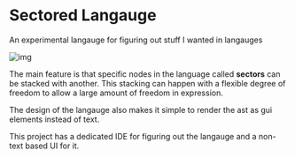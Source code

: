 # Sectored Langauge

An experimental langauge for figuring out stuff I wanted in langauges

![img](https://i.imgur.com/Ui2bHJm.gif)


The main feature is that specific nodes in the language called **sectors** can be stacked with another.
This stacking can happen with a flexible degree of freedom to allow a large amount of freedom in expression.

The design of the langauge also makes it simple to render the ast as gui elements instead of text.

This project has a dedicated IDE for figuring out the langauge and a non-text based UI for it.